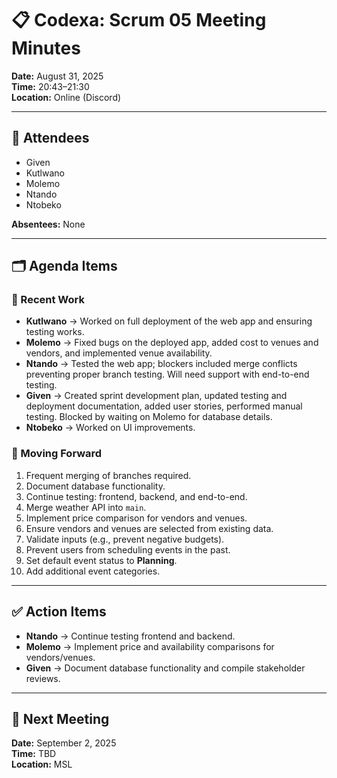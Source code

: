 # 📋 Codexa: Scrum 05 Meeting Minutes

**Date:** August 31, 2025  
**Time:** 20:43–21:30  
**Location:** Online (Discord)  

---

## 👥 Attendees
- Given  
- Kutlwano  
- Molemo  
- Ntando  
- Ntobeko  

**Absentees:** None  

---

## 🗂 Agenda Items

### 🔹 Recent Work
- **Kutlwano** → Worked on full deployment of the web app and ensuring testing works.  
- **Molemo** → Fixed bugs on the deployed app, added cost to venues and vendors, and implemented venue availability.  
- **Ntando** → Tested the web app; blockers included merge conflicts preventing proper branch testing. Will need support with end-to-end testing.  
- **Given** → Created sprint development plan, updated testing and deployment documentation, added user stories, performed manual testing. Blocked by waiting on Molemo for database details.  
- **Ntobeko** → Worked on UI improvements.  

### 🔹 Moving Forward
1. Frequent merging of branches required.  
2. Document database functionality.  
3. Continue testing: frontend, backend, and end-to-end.  
4. Merge weather API into `main`.  
5. Implement price comparison for vendors and venues.  
6. Ensure vendors and venues are selected from existing data.  
7. Validate inputs (e.g., prevent negative budgets).  
8. Prevent users from scheduling events in the past.  
9. Set default event status to **Planning**.  
10. Add additional event categories.  

---

## ✅ Action Items
- **Ntando** → Continue testing frontend and backend.  
- **Molemo** → Implement price and availability comparisons for vendors/venues.  
- **Given** → Document database functionality and compile stakeholder reviews.  

---

## 📅 Next Meeting
**Date:** September 2, 2025  
**Time:** TBD  
**Location:** MSL  
